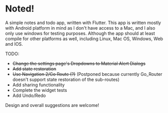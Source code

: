 # Noted!

A simple notes and todo app, written with Flutter. This app is written mostly with Android platform in mind as I don't have access to a Mac, and I also only use windows for testing purposes. Although the app should at least compile for other platforms as well, including Linux, Mac OS, Windows, Web and IOS.

TODO:
- ~~Change the settings page's Dropdowns to Material Alert Dialogs~~
- ~~Add state restoration~~
- ~~Use Navigation 2/Go Route (?)~~ (Postponed because currently Go_Router doesn't support state restoration of the sub-routes)
- Add sharing functionality
- Complete the widget tests
- Add Undo/Redo

Design and overall suggestions are welcome!
